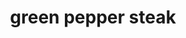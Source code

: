 ---
id: 5a8d83edc8aa6b00140e961c
servings: 6
notes: the recipe link is slightly different that what is written here.  i altered the link recipe to match mama's.
directions: 'slice beef across grain into thin strips
 about 1/8-inch-thick. season with paprika
 salt and pepper.
heat oil in large skillet or wok. add beef and stir-fry over high heat until browned. check beef for tenderness.
let simmer while cutting vegetables.
add vegetables and beef broth.
reduce heat to low heat and simmer
 covered
 for 30-40 minutes until tender.
mix cornstarch with soy sauce. add to pan; stir and cook until thickened.
add tomatoes and heat through.
serve over rice and chow mien noodles.'
ingredients: '1 lb beef chuck
 fat trimmed or 1 lb beef
 round fat trimmed
paprika
salt
pepper
1 garlic clove
1⁄4 cup vegetable oil or 1⁄4 cup canola oil
1 cup thinly sliced green onion
1 cup red bell peppers (or use a combination of both) or 1 cup green bell pepper
 cut into 1-inch squares (or use a combination of both)
1 cup beef broth
1 tablespoon cornstarch
1/4 cup soy sauce
2 tomatoes
 cut into wedges
rice
chow mien noodles'
rating: 5
ease: easy
img:
category: main course
href: 'https://www.geniuskitchen.com/recipe/green-pepper-steak-438141'
totalTime:
cookTime:
prepTime:
title: green pepper steak
slug: green-pepper-steak
---